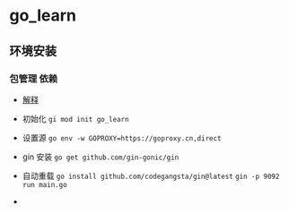 # go_learn



##  环境安装 
### 包管理 依赖
- [解释](https://blog.csdn.net/u011069013/article/details/110114319)

- 初始化 `gi mod init go_learn`
- 设置源 `go env -w GOPROXY=https://goproxy.cn,direct`
- gin 安装 `go get github.com/gin-gonic/gin`
- 自动重载 `go install github.com/codegangsta/gin@latest` `gin -p 9092 run main.go`
- 